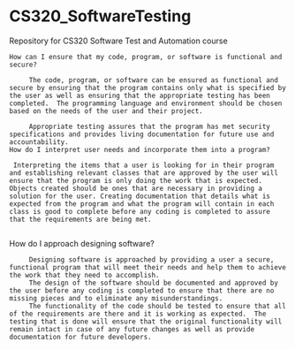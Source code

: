 # CS320_SoftwareTesting
Repository for CS320 Software Test and Automation course
```
How can I ensure that my code, program, or software is functional and secure?
```
```
     The code, program, or software can be ensured as functional and secure by ensuring that the program contains only what is specified by the user as well as ensuring that the appropriate testing has been completed.  The programming language and environment should be chosen based on the needs of the user and their project. 
```
```
     Appropriate testing assures that the program has met security specifications and provides living documentation for future use and accountability. 
How do I interpret user needs and incorporate them into a program?
```
     Interpreting the items that a user is looking for in their program and establishing relevant classes that are approved by the user will ensure that the program is only doing the work that is expected.  Objects created should be ones that are necessary in providing a solution for the user. Creating documentation that details what is expected from the program and what the program will contain in each class is good to complete before any coding is completed to assure that the requirements are being met.
 ```
 ```
How do I approach designing software?
```
     Designing software is approached by providing a user a secure, functional program that will meet their needs and help them to achieve the work that they need to accomplish.  
     The design of the software should be documented and approved by the user before any coding is completed to ensure that there are no missing pieces and to eliminate any misunderstandings.  
     The functionality of the code should be tested to ensure that all of the requirements are there and it is working as expected.  The testing that is done will ensure that the original functionality will remain intact in case of any future changes as well as provide documentation for future developers. 

```
